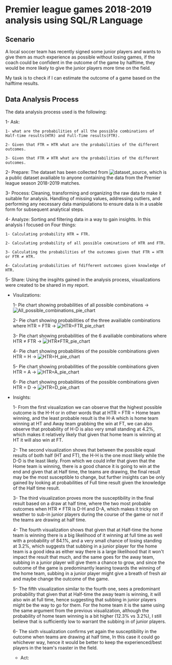 # Premier league games 2018-2019 analysis using SQL/R Language

## Scenario

A local soccer team has recently signed some junior players and wants to give them as much experience as possible without losing games, if the coach could be confident in the outcome of the game by halftime, they would be more likely to give the junior players more time on the field.

My task is to check if I can estimate the outcome of a game based on the halftime results.

## Data Analysis Process

The data analysis process used is the following:

1- Ask:

    1- what are the probabilities of all the possible combinations of Half-time results(HTR) and Full-Time results(FTR).

    2- Given that FTR = HTR what are the probabilities of the different outcomes.

    3- Given that FTR ≠ HTR what are the probabilities of the different outcomes.

2- Prepare: The dataset has been collected from ![dataset_source](https://data.world/chas/2018-2019-premier-league-matches), which is a public dataset availiable to anyone containing the data from the Premier league season 2018-2019 matches.

3- Process: Cleaning, transforming and organizing the raw data to make it suitable for analysis. Handling of missing values, addressing outliers, and performing any necessary data manipulations to ensure data is in a usable form for subsequent analytical steps.

4-  Analyze: Sorting and filtering data in a way to gain insights. In this analysis I focused on Four things:

    1- Calculating probability HTR = FTR.

    2- Calculating probability of all possible cominations of HTR and FTR.

    3- Calculating the probabilities of the outcomes given that FTR = HTR or FTR ≠ HTR.

    4- Calculating probabilities of fdifferent outcomes given knowledge of HTR.

5-  Share: Using the insgihts gained in the analysis process, visualizations were created to be shared in my report.

* Visulizations:

    1-  Pie chart showing probabilities of all possible combinations -> ![All_possible_combinations_pie_chart](https://gitlab.com/computational1/my_portfolio/-/blob/main/Case%20study:%20Premier%20league%202018-2019/Images/visualizations/combinations_of_HTR-FTR.png)

    2- Pie chart showing probabilities of the three availiable combinations where HTR = FTR -> ![HTR=FTR_pie_chart](https://gitlab.com/computational1/my_portfolio/-/blob/main/Case%20study:%20Premier%20league%202018-2019/Images/visualizations/FTR_HTR.png)

    3- Pie chart showing probabilities of the 6 availiable combinations where HTR ≠ FTR -> ![HTR≠FTR_pie_chart](https://gitlab.com/computational1/my_portfolio/-/blob/main/Case%20study:%20Premier%20league%202018-2019/Images/visualizations/FTR___HTR.png)

    4-  Pie chart showing probabilities of the possible combinations given HTR = H -> ![HTR=H_pie_chart](https://gitlab.com/computational1/my_portfolio/-/blob/main/Case%20study:%20Premier%20league%202018-2019/Images/visualizations/HTR___H_pie_chart.png)

    5- Pie chart showing probabilities of the possible combinations given HTR = A -> ![HTR=A_pie_chart](https://gitlab.com/computational1/my_portfolio/-/blob/main/Case%20study:%20Premier%20league%202018-2019/Images/visualizations/HTR___A_pie_chart.png)

    6- Pie chart showing probabilities of the possible combinations given HTR = D -> ![HTR=D_pie_chart](https://gitlab.com/computational1/my_portfolio/-/blob/main/Case%20study:%20Premier%20league%202018-2019/Images/visualizations/HTR___D_pie_chart.png)


* Insights:

    1- From the first visualization we can observe that the highest possible outcome is the H-H or in other words that at HTR = FTR = Home team winning, and the least probable result is the H-A which is home team winning at HT and Away team grabbing the win at FT, we can also observe that probability of H-D is also very small standing at 4.2%, which makes it relatively likely that given that home team is winning at HT it will also win at FT.

    2- The second visualization shows that between the possible equal results of both half (HT and FT), the H-H is the one most likely while the D-D is the least likely. From which we could infer that given that the Home team is winning, there is a good chance it is going to win at the end and given that at Half time, the teams are drawing, the final result may be the most susceptible to change, but further insights can be only gained by looking at probabilities of Full time result given the knowledge of the Half time result.

    3- The third visualization proves more the susceptibility in the final result based on a draw at half time, where the two most probable outcomes when HTR ≠ FTR is D-H and D-A, which makes it tricky on weather to sub-in junior players during the course of the game or not if the teams are drawing at half time.

    4- The fourth visualization shows that given that at Half-time the home team is winning there is a big likelihood of it winning at full time as well with a probability of 84.1%, and a very small chance of losing standing at 3.2%, which suggests that subbing in a junior player for the home team is a good idea as either way there is a large likelihood that it won't impact the result that much, and the same goes for the away team, subbing in a junior player will give them a chance to grow, and since the outcome of the game is predominantly leaning towards the winning of the home team, subbing in a junior player might give a breath of fresh air and maybe change the outcome of the game.

    5- The fifth visualization similar to the fourth one, sees a predominant probability that given that at Half-time the away team is winning, it will also win at full time, hence suggesting that subbing in junior players might be the way to go for them. For the home team it is the same using the same argument from the previous visualization, although the probability of home team winning is a bit higher (12.3% vs 3.2%), I still believe that is sufficiently low to warrant the subbing in of junior players.

    6- The sixth visualization confirms yet again the susceptibility in the outcome when teams are drawing at half time, In this case it could go whichever way, hence it would be better to keep the experienced/best players in the team's roaster in the field.

    * Act:




